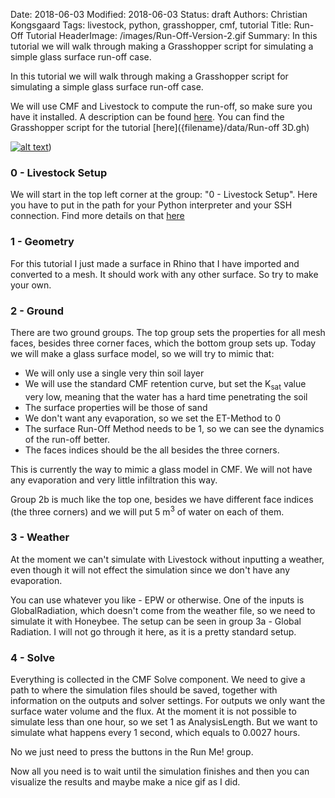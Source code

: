 Date: 2018-06-03
Modified: 2018-06-03
Status: draft
Authors: Christian Kongsgaard
Tags: livestock, python, grasshopper, cmf, tutorial
Title: Run-Off Tutorial
HeaderImage: /images/Run-Off-Version-2.gif
Summary: In this tutorial we will walk through making a Grasshopper script for simulating a simple glass surface run-off case.

In this tutorial we will walk through making a Grasshopper script for simulating a simple glass surface
run-off case.

We will use CMF and Livestock to compute the run-off, so make sure you have it installed. A description can be found 
[here]({filename}install.md). You can find the Grasshopper script for the tutorial [here]({filename}/data/Run-off 3D.gh)

[![alt text]({filename}/images/run-off_3d_small.png)]({filename}/images/run-off_3d.png)) 

### 0 - Livestock Setup

We will start in the top left corner at the group: "0 - Livestock Setup". Here you have to put in the path for your Python
interpreter and your SSH connection. Find more details on that [here]({filename}first_component.md)

### 1 - Geometry

For this tutorial I just made a surface in Rhino that I have imported and converted to a mesh. It should work with any
other surface. So try to make your own.

### 2 - Ground

There are two ground groups. The top group sets the properties for all mesh faces, besides three corner faces, which the 
bottom group sets up. Today we will make a glass surface model, so we will try to mimic that:

* We will only use a single very thin soil layer
* We will use the standard CMF retention curve, but set the K<sub>sat</sub> value very low, meaning that the water has a hard time 
penetrating the soil
* The surface properties will be those of sand
* We don't want any evaporation, so we set the ET-Method to 0
* The surface Run-Off Method needs to be 1, so we can see the dynamics of the run-off better. 
* The faces indices should be the all besides the three corners.

This is currently the way to mimic a glass model in CMF. We will not have any evaporation and very little infiltration 
this way.

Group 2b is much like the top one, besides we have different face indices (the three corners) and we will put 
5 m<sup>3</sup> of water on each of them. 

### 3 - Weather

At the moment we can't simulate with Livestock without inputting a weather, even though it will not effect the simulation 
since we don't have any evaporation. 

You can use whatever you like - EPW or otherwise. One of the inputs is GlobalRadiation, which doesn't come from the 
weather file, so we need to simulate it with Honeybee. The setup can be seen in group 3a - Global Radiation. I will
not go through it here, as it is a pretty standard setup.

### 4 - Solve

Everything is collected in the CMF Solve component. We need to give a path to where the simulation files should be saved, 
together with information on the outputs and solver settings. For outputs we only want the surface water volume and the flux.
At the moment it is not possible to simulate less than one hour, so we set 1 as AnalysisLength. But we want to simulate 
what happens every 1 second, which equals to 0.0027 hours.

No we just need to press the buttons in the Run Me! group.

Now all you need is to wait until the simulation finishes and then you can visualize the results and maybe make a nice 
gif as I did.
